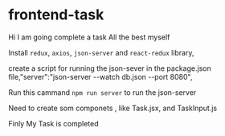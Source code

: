 # frontend-task

Hi I am going complete a task 
All the best myself


Install `redux`, `axios`, `json-server` and `react-redux` library,

create a script for running the json-sever in the package.json file,"server":"json-server --watch db.json --port 8080",

Run this cammand `npm run server` to run the json-server


Need to create som componets , like Task.jsx, and TaskInput.js

Finly My Task is completed








